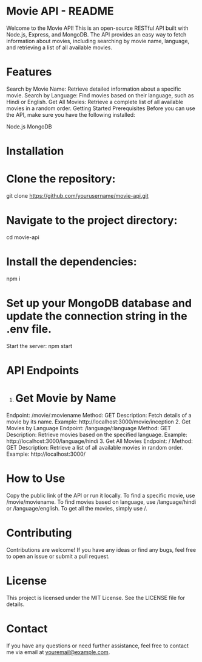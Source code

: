 
# Movie API - README #
Welcome to the Movie API! This is an open-source RESTful API built with Node.js, Express, and MongoDB. The API provides an easy way to fetch information about movies, including searching by movie name, language, and retrieving a list of all available movies.

# Features
Search by Movie Name: Retrieve detailed information about a specific movie.
Search by Language: Find movies based on their language, such as Hindi or English.
Get All Movies: Retrieve a complete list of all available movies in a random order.
Getting Started
Prerequisites
Before you can use the API, make sure you have the following installed:

Node.js
MongoDB
# Installation

# Clone the repository:
git clone https://github.com/yourusername/movie-api.git

# Navigate to the project directory:
cd movie-api

# Install the dependencies:
npm i

# Set up your MongoDB database and update the connection string in the .env file.
Start the server:
npm start

# API Endpoints
1. # Get Movie by Name #
Endpoint: /movie/:moviename
Method: GET
Description: Fetch details of a movie by its name.
Example: http://localhost:3000/movie/inception
2. Get Movies by Language
Endpoint: /language/:language
Method: GET
Description: Retrieve movies based on the specified language.
Example: http://localhost:3000/language/hindi
3. Get All Movies
Endpoint: /
Method: GET
Description: Retrieve a list of all available movies in random order.
Example: http://localhost:3000/
# How to Use
Copy the public link of the API or run it locally.
To find a specific movie, use /movie/moviename.
To find movies based on language, use /language/hindi or /language/english.
To get all the movies, simply use /.
# Contributing
Contributions are welcome! If you have any ideas or find any bugs, feel free to open an issue or submit a pull request.

# License
This project is licensed under the MIT License. See the LICENSE file for details.

# Contact
If you have any questions or need further assistance, feel free to contact me via email at youremail@example.com.
